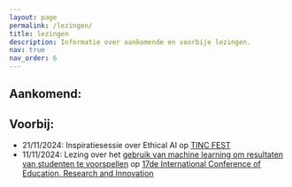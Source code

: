 ```yaml
---
layout: page
permalink: /lezingen/
title: lezingen
description: Informatie over aankomende en voorbije lezingen.
nav: true
nav_order: 6
---
```


## Aankomend:


## Voorbij:
- 21/11/2024: Inspiratiesessie over Ethical AI op [TINC FEST](https://apbc.be/tincfest)
- 11/11/2024: Lezing over het [gebruik van machine learning om resultaten van studenten te voorspellen](https://library.iated.org/view/CASTEELS2024PRE) op [17de International Conference of Education, Research and Innovation](https://iated.org/iceri/)
